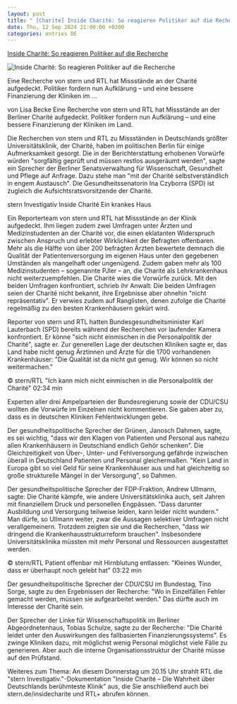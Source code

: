 ```yaml
---
layout: post
title: " [Charite] Inside Charité: So reagieren Politiker auf die Recherche"
date: Thu, 12 Sep 2024 21:00:00 +0200
categories: entries DE
---
```

[Inside Charité: So reagieren Politiker auf die Recherche](https://www.stern.de/politik/inside-charit%C3%A9--so-reagieren-politiker-auf-die-recherche-35058896.html)

![Inside Charité: So reagieren Politiker auf die Recherche](https://image.stern.de/35044458/t/aB/v4/w1440/r1.7778/-/charite.gif)

Eine Recherche von stern und RTL hat Missstände an der Charité aufgedeckt. Politiker fordern nun Aufklärung – und eine bessere Finanzierung der Kliniken im ...

von Lisa Becke Eine Recherche von stern und RTL hat Missstände an der Berliner Charité aufgedeckt. Politiker fordern nun Aufklärung – und eine bessere Finanzierung der Kliniken im Land.

Die Recherchen von stern und RTL zu Missständen in Deutschlands größter Universitätsklinik, der Charité, haben im politischen Berlin für einige Aufmerksamkeit gesorgt. Die in der Berichterstattung erhobenen Vorwürfe würden "sorgfältig geprüft und müssen restlos ausgeräumt werden", sagte ein Sprecher der Berliner Senatsverwaltung für Wissenschaft, Gesundheit und Pflege auf Anfrage. Dazu stehe man "mit der Charité selbstverständlich in engem Austausch". Die Gesundheitssenatorin Ina Czyborra (SPD) ist zugleich die Aufsichtsratsvorsitzende der Charité.

stern Investigativ Inside Charité Ein krankes Haus

Ein Reporterteam von stern und RTL hat Missstände an der Klinik aufgedeckt. Ihm liegen zudem zwei Umfragen unter Ärzten und Medizinstudenten an der Charité vor, die einen eklatanten Widerspruch zwischen Anspruch und erlebter Wirklichkeit der Befragten offenbaren. Mehr als die Hälfte von über 200 befragten Ärzten bewertete demnach die Qualität der Patientenversorgung im eigenen Haus unter den gegebenen Umständen als mangelhaft oder ungenügend. Zudem gaben mehr als 100 Medizinstudenten – sogenannte PJler – an, die Charité als Lehrkrankenhaus nicht weiterzuempfehlen. Die Charité wies die Vorwürfe zurück. Mit den beiden Umfragen konfrontiert, schrieb ihr Anwalt: Die beiden Umfragen seien der Charité nicht bekannt, ihre Ergebnisse aber ohnehin "nicht repräsentativ". Er verwies zudem auf Ranglisten, denen zufolge die Charité regelmäßig zu den besten Krankenhäusern gekürt wird.

Reporter von stern und RTL hatten Bundesgesundheitsminister Karl Lauterbach (SPD) bereits während der Recherchen vor laufender Kamera konfrontiert. Er könne "sich nicht einmischen in die Personalpolitik der Charité", sagte er. Zur generellen Lage der deutschen Kliniken sagte er, das Land habe nicht genug Ärztinnen und Ärzte für die 1700 vorhandenen Krankenhäuser: "Die Qualität ist da nicht gut genug. Wir können so nicht weitermachen."

© stern/RTL "Ich kann mich nicht einmischen in die Personalpolitik der Charité" 02:34 min

Experten aller drei Ampelparteien der Bundesregierung sowie der CDU/CSU wollten die Vorwürfe im Einzelnen nicht kommentieren. Sie gaben aber zu, dass es in deutschen Kliniken Fehlentwicklungen gebe.

Der gesundheitspolitische Sprecher der Grünen, Janosch Dahmen, sagte, es sei wichtig, "dass wir den Klagen von Patienten und Personal aus nahezu allen Krankenhäusern in Deutschland endlich Gehör schenken". Die Gleichzeitigkeit von Über-, Unter- und Fehlversorgung gefährde inzwischen überall in Deutschland Patienten und Personal gleichermaßen. "Kein Land in Europa gibt so viel Geld für seine Krankenhäuser aus und hat gleichzeitig so große strukturelle Mängel in der Versorgung", so Dahmen.

Der gesundheitspolitische Sprecher der FDP-Fraktion, Andrew Ullmann, sagte: Die Charité kämpfe, wie andere Universitätsklinika auch, seit Jahren mit finanziellem Druck und personellen Engpässen. "Dass darunter Ausbildung und Versorgung teilweise leiden, kann leider nicht wundern." Man dürfe, so Ullmann weiter, zwar die Aussagen selektiver Umfragen nicht verallgemeinern. Trotzdem zeigten sie und die Recherchen, "dass wir dringend die Krankenhausstrukturreform brauchen". Insbesondere Universitätsklinika müssten mit mehr Personal und Ressourcen ausgestattet werden.

© stern/RTL Patient offenbar mit Hirnblutung entlassen: "Kleines Wunder, dass er überhaupt noch gelebt hat" 03:22 min

Der gesundheitspolitische Sprecher der CDU/CSU im Bundestag, Tino Sorge, sagte zu den Ergebnissen der Recherche: "Wo in Einzelfällen Fehler gemacht werden, müssen sie aufgearbeitet werden." Das dürfte auch im Interesse der Charité sein.

Der Sprecher der Linke für Wissenschaftspolitik im Berliner Abgeordnetenhaus, Tobias Schulze, sagte zu der Recherche: "Die Charité leidet unter den Auswirkungen des fallbasierten Finanzierungssystems". Es zwinge Kliniken dazu, mit möglichst wenig Personal möglichst viele Fälle zu generieren. Aber auch die interne Organisationsstruktur der Charité müsse auf den Prüfstand.

Weiteres zum Thema: An diesem Donnerstag um 20.15 Uhr strahlt RTL die "stern Investigativ."-Dokumentation "Inside Charité – Die Wahrheit über Deutschlands berühmteste Klinik" aus, die Sie anschließend auch bei stern.de/insidecharite und RTL+ abrufen können.


